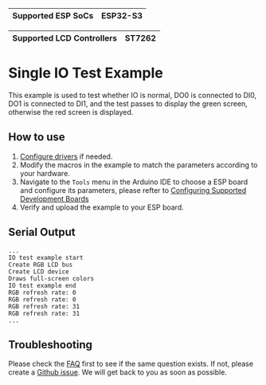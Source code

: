 | Supported ESP SoCs | ESP32-S3 |
| ------------------ | -------- |

| Supported LCD Controllers | ST7262 |
| ------------------------- | ------ |

# Single IO Test Example

This example is used to test whether IO is normal, DO0 is connected to DI0, DO1 is connected to DI1, and the test passes to display the green screen, otherwise the red screen is displayed.

## How to use

1. [Configure drivers](../../../README.md#configuring-drivers) if needed.
2. Modify the macros in the example to match the parameters according to your hardware.
3. Navigate to the `Tools` menu in the Arduino IDE to choose a ESP board and configure its parameters, please refter to [Configuring Supported Development Boards](../../../README.md#configuring-supported-development-boards)
4. Verify and upload the example to your ESP board.

## Serial Output

```
...
IO test example start
Create RGB LCD bus
Create LCD device
Draws full-screen colors
IO test example end
RGB refresh rate: 0
RGB refresh rate: 0
RGB refresh rate: 31
RGB refresh rate: 31
...
```

## Troubleshooting

Please check the [FAQ](../../../README.md#faq) first to see if the same question exists. If not, please create a [Github issue](https://github.com/esp-arduino-libs/ESP32_Display_Panel/issues). We will get back to you as soon as possible.
